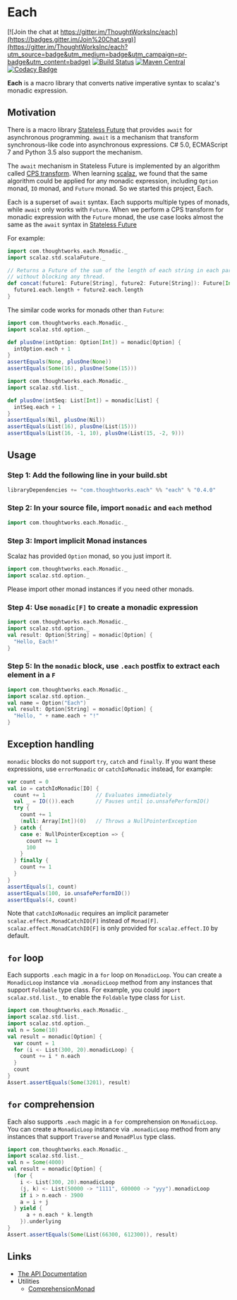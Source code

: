 # Each

[![Join the chat at https://gitter.im/ThoughtWorksInc/each](https://badges.gitter.im/Join%20Chat.svg)](https://gitter.im/ThoughtWorksInc/each?utm_source=badge&utm_medium=badge&utm_campaign=pr-badge&utm_content=badge)
[![Build Status](https://travis-ci.org/ThoughtWorksInc/each.svg?branch=master)](https://travis-ci.org/ThoughtWorksInc/each)
[![Maven Central](https://img.shields.io/maven-central/v/com.thoughtworks.each/each_2.11.svg)](https://maven-badges.herokuapp.com/maven-central/com.thoughtworks.each/each_2.11)
[![Codacy Badge](https://www.codacy.com/project/badge/3ed3f896c735432ca8e9f3963b8cd144)](https://www.codacy.com/app/pop-atry/each)

**Each** is a macro library that converts native imperative syntax to scalaz's monadic expression.

## Motivation

There is a macro library [Stateless Future](https://github.com/qifun/stateless-future) that provides `await` for asynchronous programming.
`await` is a mechanism that transform synchronous-like code into asynchronous expressions. C# 5.0, ECMAScript 7 and Python 3.5 also support the mechanism.

The `await` mechanism in Stateless Future is implemented by an algorithm called [CPS transform](https://en.wikipedia.org/wiki/Continuation-passing_style). When learning [scalaz](https://scalaz.github.io/scalaz/), we found that the same algorithm could be applied for any monadic expression, including `Option` monad, `IO` monad, and `Future` monad. So we started this project, Each.

Each is a superset of `await` syntax. Each supports multiple types of monads, while `await` only works with `Future`. When we perform a CPS transform for monadic expression with the `Future` monad, the use case looks almost the same as the `await` syntax in [Stateless Future](https://github.com/qifun/stateless-future)

For example:

``` scala
import com.thoughtworks.each.Monadic._
import scalaz.std.scalaFuture._

// Returns a Future of the sum of the length of each string in each parameter Future,
// without blocking any thread.
def concat(future1: Future[String], future2: Future[String]): Future[Int] = monadic[Future] {
  future1.each.length + future2.each.length
}
```

The similar code works for monads other than `Future`:

``` scala
import com.thoughtworks.each.Monadic._
import scalaz.std.option._

def plusOne(intOption: Option[Int]) = monadic[Option] {
  intOption.each + 1
}
assertEquals(None, plusOne(None))
assertEquals(Some(16), plusOne(Some(15)))
```

``` scala
import com.thoughtworks.each.Monadic._
import scalaz.std.list._

def plusOne(intSeq: List[Int]) = monadic[List] {
  intSeq.each + 1
}
assertEquals(Nil, plusOne(Nil))
assertEquals(List(16), plusOne(List(15)))
assertEquals(List(16, -1, 10), plusOne(List(15, -2, 9)))
```

## Usage

### Step 1: Add the following line in your build.sbt

``` sbt
libraryDependencies += "com.thoughtworks.each" %% "each" % "0.4.0"
```

### Step 2: In your source file, import `monadic` and `each` method

``` scala
import com.thoughtworks.each.Monadic._
```

### Step 3: Import implicit Monad instances

Scalaz has provided `Option` monad, so you just import it.

``` scala
import com.thoughtworks.each.Monadic._
import scalaz.std.option._
```

Please import other monad instances if you need other monads.

### Step 4: Use `monadic[F]` to create a monadic expression

``` scala
import com.thoughtworks.each.Monadic._
import scalaz.std.option._
val result: Option[String] = monadic[Option] {
  "Hello, Each!"
}
```

### Step 5: In the `monadic` block, use `.each` postfix to extract each element in a `F`

``` scala
import com.thoughtworks.each.Monadic._
import scalaz.std.option._
val name = Option("Each")
val result: Option[String] = monadic[Option] {
  "Hello, " + name.each + "!"
}
```

## Exception handling

`monadic` blocks do not support `try`, `catch` and `finally`. If you want these expressions, use `errorMonadic` or `catchIoMonadic` instead, for example:

``` scala
var count = 0
val io = catchIoMonadic[IO] {
  count += 1                // Evaluates immediately
  val _ = IO(()).each       // Pauses until io.unsafePerformIO()
  try {
    count += 1
    (null: Array[Int])(0)   // Throws a NullPointerException
  } catch {
    case e: NullPointerException => {
      count += 1
      100
    }
  } finally {
    count += 1
  }
}
assertEquals(1, count)
assertEquals(100, io.unsafePerformIO())
assertEquals(4, count)
```

Note that `catchIoMonadic` requires an implicit parameter `scalaz.effect.MonadCatchIO[F]` instead of `Monad[F]`. `scalaz.effect.MonadCatchIO[F]` is only provided for `scalaz.effect.IO` by default.

## `for` loop

Each supports `.each` magic in a `for` loop on `MonadicLoop`. You can create a `MonadicLoop` instance via `.monadicLoop` method from any instances that support `Foldable` type class. For example, you could `import scalaz.std.list._` to enable the `Foldable` type class for  `List`.

``` scala
import com.thoughtworks.each.Monadic._
import scalaz.std.list._
import scalaz.std.option._
val n = Some(10)
val result = monadic[Option] {
  var count = 1
  for (i <- List(300, 20).monadicLoop) {
    count += i * n.each
  }
  count
}
Assert.assertEquals(Some(3201), result)
```

## `for` comprehension

Each also supports `.each` magic in a `for` comprehension on `MonadicLoop`. You can create a `MonadicLoop` instance via `.monadicLoop` method from any instances that support `Traverse` and `MonadPlus` type class.

``` scala
import com.thoughtworks.each.Monadic._
import scalaz.std.list._
val n = Some(4000)
val result = monadic[Option] {
  (for {
    i <- List(300, 20).monadicLoop
    (j, k) <- List(50000 -> "1111", 600000 -> "yyy").monadicLoop
    if i > n.each - 3900
    a = i + j
  } yield {
      a + n.each * k.length
    }).underlying
}
Assert.assertEquals(Some(List(66300, 612300)), result)
```


## Links

 * [The API Documentation](https://oss.sonatype.org/service/local/repositories/snapshots/archive/com/thoughtworks/each/each_2.11/0.4.1-SNAPSHOT/each_2.11-0.4.1-SNAPSHOT-javadoc.jar/!/index.html)
 * Utilities
   * [ComprehensionMonad](https://github.com/ThoughtWorksInc/each/wiki/ComprehensionMonad)

